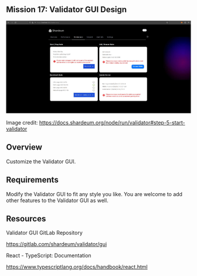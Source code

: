 ## Mission 17: Validator GUI Design

<img src="images/validatorGUI.jpg" alt="validatorGUI"/>

Image credit: https://docs.shardeum.org/node/run/validator#step-5-start-validator

## Overview

Customize the Validator GUI.

## Requirements

Modify the Validator GUI to fit any style you like.
You are welcome to add other features to the Validator GUI as well.

## Resources

Validator GUI GitLab Repository 

https://gitlab.com/shardeum/validator/gui

React - TypeScript: Documentation

https://www.typescriptlang.org/docs/handbook/react.html